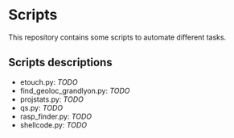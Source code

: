 # Scripts

This repository contains some scripts to automate different tasks.

## Scripts descriptions

 + etouch.py: *TODO*
 + find_geoloc_grandlyon.py: *TODO*
 + projstats.py: *TODO*
 + qs.py: *TODO*
 + rasp_finder.py: *TODO*
 + shellcode.py: *TODO*
